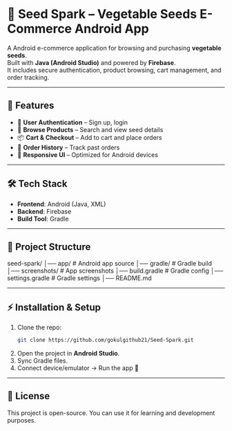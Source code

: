 # 🌱 Seed Spark – Vegetable Seeds E-Commerce Android App

A Android e-commerce application for browsing and purchasing **vegetable seeds**.  
Built with **Java (Android Studio)** and powered by **Firebase**.  
It includes secure authentication, product browsing, cart management, and order tracking.

---

## 🚀 Features
- 🔐 **User Authentication** – Sign up, login
- 🛒 **Browse Products** – Search and view seed details
- 📦 **Cart & Checkout** – Add to cart and place orders
- 📜 **Order History** – Track past orders
- 📱 **Responsive UI** – Optimized for Android devices

---

## 🛠 Tech Stack
- **Frontend**: Android (Java, XML)
- **Backend**: Firebase
- **Build Tool**: Gradle

---

## 📂 Project Structure

seed-spark/
│── app/              # Android app source
│── gradle/           # Gradle build
│── screenshots/      # App screenshots
│── build.gradle      # Gradle config
│── settings.gradle   # Gradle settings
│── README.md

---

## ⚡ Installation & Setup
1. Clone the repo:
   ```bash
   git clone https://github.com/gokulgithub21/Seed-Spark.git
   ```
2. Open the project in **Android Studio**.
3. Sync Gradle files.
4. Connect device/emulator → Run the app 🚀

---

## 📜 License
This project is open-source. You can use it for learning and development purposes.

